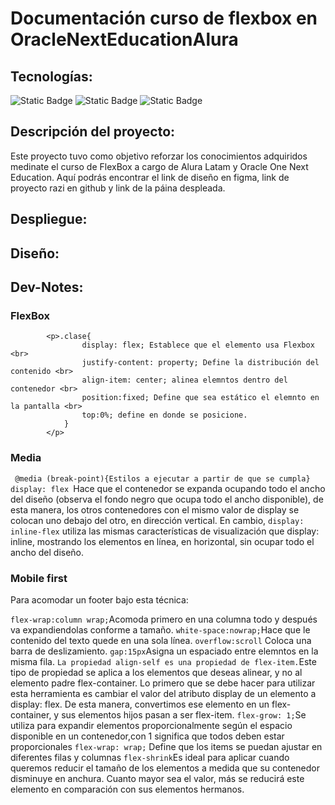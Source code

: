 # Documentación curso de flexbox en OracleNextEducationAlura

## Tecnologías:
![Static Badge]( https://img.shields.io/badge/CSS-blue)
![Static Badge]( https://img.shields.io/badge/HTML-black)
![Static Badge]( https://img.shields.io/badge/JS-yellow)

## Descripción del proyecto:
Este proyecto tuvo como objetivo reforzar los conocimientos adquiridos medinate el curso de FlexBox a cargo de Alura Latam y Oracle One Next Education.
Aquí podrás encontrar el link de diseño en figma, link de proyecto razi en github y link de la páina despleada.
## Despliegue:

## Diseño:

## Dev-Notes:
### FlexBox
            <p>.clase{
                    display: flex; Establece que el elemento usa Flexbox <br>
                    justify-content: property; Define la distribución del contenido <br>
                    align-item: center; alinea elemntos dentro del contenedor <br>
                    position:fixed; Define que sea estático el elemnto en la pantalla <br>
                    top:0%; define en donde se posicione.
                }
            </p>
### Media
` @media (break-point){Estilos a ejecutar a partir de que se cumpla}`
`display: flex `Hace que el contenedor se expanda ocupando todo el ancho del diseño (observa el fondo negro que ocupa todo el ancho disponible), de esta manera, los otros contenedores con el mismo valor de display se colocan uno debajo del otro, en dirección vertical. En cambio, `display: inline-flex` utiliza las mismas características de visualización que display: inline, mostrando los elementos en línea, en horizontal, sin ocupar todo el ancho del diseño.</p>
        
### Mobile first
Para acomodar un footer bajo esta técnica:

`flex-wrap:column wrap;`Acomoda primero en una columna todo y después va expandiendolas conforme a tamaño.
`white-space:nowrap;`Hace que le contenido del texto quede en una sola línea.
`overflow:scroll` Coloca una barra de deslizamiento.
`gap:15px`Asigna un espaciado entre elemntos en la misma fila.
`La propiedad align-self es una propiedad de flex-item.`Este tipo de propiedad se aplica a los elementos que deseas alinear, y no al elemento padre flex-container.
Lo primero que se debe hacer para utilizar esta herramienta es cambiar el valor del atributo display de un elemento a display: flex. De esta manera, convertimos ese elemento en un flex-container, y sus elementos hijos pasan a ser flex-item.
`flex-grow: 1;`Se utiliza para expandir elementos proporcionalmente según el espacio disponible en un contenedor,con 1 significa que todos deben estar proporcionales
`flex-wrap: wrap;` Define que los items  se puedan ajustar en diferentes filas y columnas
`flex-shrink`Es ideal para aplicar cuando queremos reducir el tamaño de los elementos a medida que su contenedor disminuye en anchura. Cuanto mayor sea el valor, más se reducirá este elemento en comparación con sus elementos hermanos.
